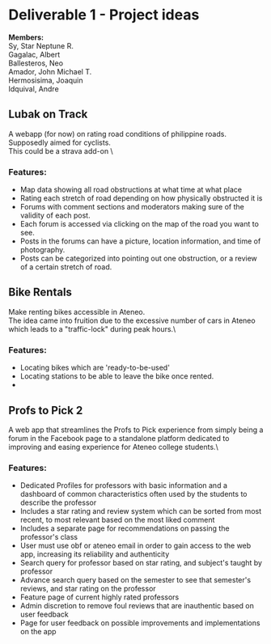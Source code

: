 # Deliverable 1 - Project ideas
**Members:** \
Sy, Star Neptune R. \
Gagalac, Albert \
Ballesteros, Neo \
Amador, John Michael T. \
Hermosisima, Joaquin \
Idquival, Andre 
## Lubak on Track
  A webapp (for now) on rating road conditions of philippine roads. Supposedly aimed for cyclists. \
  This could be a strava add-on \ 
### Features:
* Map data showing all road obstructions at what time at what place
* Rating each stretch of road depending on how physically obstructed it is
* Forums with comment sections and moderators making sure of the validity of each post.
* Each forum is accessed via clicking on the map of the road you want to see.
* Posts in the forums can have a picture, location information, and time of photography.
* Posts can be categorized into pointing out one obstruction, or a review of a certain stretch of road.

## Bike Rentals 
  Make renting bikes accessible in Ateneo. \
  The idea came into fruition due to the excessive number of cars in Ateneo which leads to a "traffic-lock" during peak hours.\

### Features:
* Locating bikes which are 'ready-to-be-used'
* Locating stations to be able to leave the bike once rented.
* 
## Profs to Pick 2 
 A web app that streamlines the Profs to Pick experience from simply being a forum in the Facebook page to a standalone platform dedicated to improving and easing experience for Ateneo college students.\

### Features:
* Dedicated Profiles for professors with basic information and a dashboard of common characteristics often used by the students to describe the professor
* Includes a star rating and review system which can be sorted from most recent, to most relevant based on the most liked comment
* Includes a separate page for recommendations on passing the professor's class
* User must use obf or ateneo email in order to gain access to the web app, increasing its reliability and authenticity
* Search query for professor based on star rating, and subject's taught by professor
* Advance search query based on the semester to see that semester's reviews, and star rating on the professor
* Feature page of current highly rated professors
* Admin discretion to remove foul reviews that are inauthentic based on user feedback 
* Page for user feedback on possible improvements and implementations on the app
